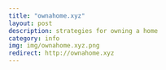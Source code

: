 ```yaml
---
title: "ownahome.xyz"
layout: post
description: strategies for owning a home
category: info
img: img/ownahome.xyz.png
redirect: http://ownahome.xyz
---
```


